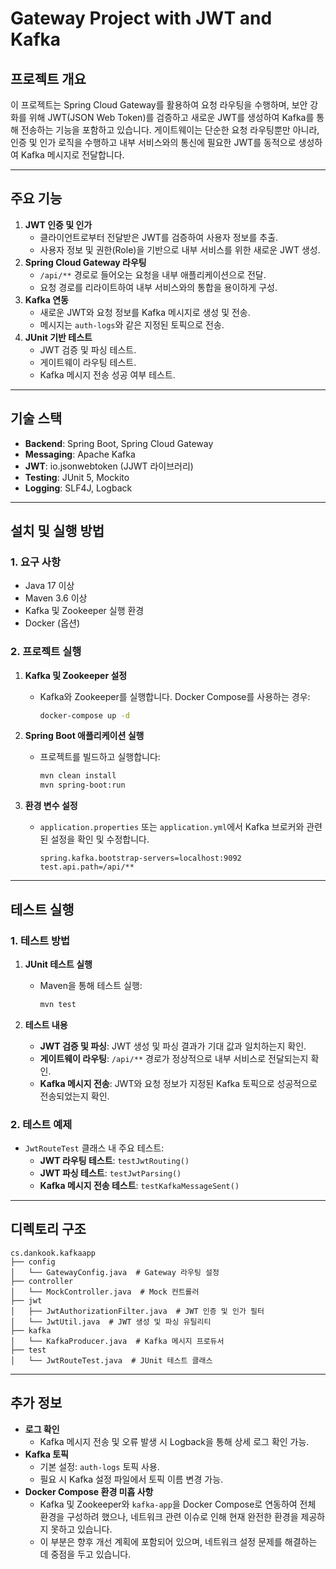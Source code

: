 # Gateway Project with JWT and Kafka

## 프로젝트 개요

이 프로젝트는 Spring Cloud Gateway를 활용하여 요청 라우팅을 수행하며, 보안 강화를 위해 JWT(JSON Web Token)를 검증하고 새로운 JWT를 생성하여 Kafka를 통해 전송하는 기능을 포함하고 있습니다. 게이트웨이는 단순한 요청 라우팅뿐만 아니라, 인증 및 인가 로직을 수행하고 내부 서비스와의 통신에 필요한 JWT를 동적으로 생성하여 Kafka 메시지로 전달합니다.

---

## 주요 기능

1. **JWT 인증 및 인가**
    - 클라이언트로부터 전달받은 JWT를 검증하여 사용자 정보를 추출.
    - 사용자 정보 및 권한(Role)을 기반으로 내부 서비스를 위한 새로운 JWT 생성.
2. **Spring Cloud Gateway 라우팅**
    - `/api/**` 경로로 들어오는 요청을 내부 애플리케이션으로 전달.
    - 요청 경로를 리라이트하여 내부 서비스와의 통합을 용이하게 구성.
3. **Kafka 연동**
    - 새로운 JWT와 요청 정보를 Kafka 메시지로 생성 및 전송.
    - 메시지는 `auth-logs`와 같은 지정된 토픽으로 전송.
4. **JUnit 기반 테스트**
    - JWT 검증 및 파싱 테스트.
    - 게이트웨이 라우팅 테스트.
    - Kafka 메시지 전송 성공 여부 테스트.

---

## 기술 스택

- **Backend**: Spring Boot, Spring Cloud Gateway
- **Messaging**: Apache Kafka
- **JWT**: io.jsonwebtoken (JJWT 라이브러리)
- **Testing**: JUnit 5, Mockito
- **Logging**: SLF4J, Logback

---

## 설치 및 실행 방법

### 1. 요구 사항

- Java 17 이상
- Maven 3.6 이상
- Kafka 및 Zookeeper 실행 환경
- Docker (옵션)

### 2. 프로젝트 실행

1. **Kafka 및 Zookeeper 설정**
    - Kafka와 Zookeeper를 실행합니다. Docker Compose를 사용하는 경우:
      ```bash
      docker-compose up -d
      ```

2. **Spring Boot 애플리케이션 실행**
    - 프로젝트를 빌드하고 실행합니다:
      ```bash
      mvn clean install
      mvn spring-boot:run
      ```

3. **환경 변수 설정**
    - `application.properties` 또는 `application.yml`에서 Kafka 브로커와 관련된 설정을 확인 및 수정합니다.

      ```properties
      spring.kafka.bootstrap-servers=localhost:9092
      test.api.path=/api/**
      ```

---

## 테스트 실행

### 1. 테스트 방법

1. **JUnit 테스트 실행**
    - Maven을 통해 테스트 실행:
      ```bash
      mvn test
      ```

2. **테스트 내용**
    - **JWT 검증 및 파싱**: JWT 생성 및 파싱 결과가 기대 값과 일치하는지 확인.
    - **게이트웨이 라우팅**: `/api/**` 경로가 정상적으로 내부 서비스로 전달되는지 확인.
    - **Kafka 메시지 전송**: JWT와 요청 정보가 지정된 Kafka 토픽으로 성공적으로 전송되었는지 확인.

### 2. 테스트 예제

- `JwtRouteTest` 클래스 내 주요 테스트:
    - **JWT 라우팅 테스트**: `testJwtRouting()`
    - **JWT 파싱 테스트**: `testJwtParsing()`
    - **Kafka 메시지 전송 테스트**: `testKafkaMessageSent()`

---

## 디렉토리 구조

```
cs.dankook.kafkaapp
├── config
│   └── GatewayConfig.java  # Gateway 라우팅 설정
├── controller
│   └── MockController.java  # Mock 컨트롤러
├── jwt
│   ├── JwtAuthorizationFilter.java  # JWT 인증 및 인가 필터
│   └── JwtUtil.java  # JWT 생성 및 파싱 유틸리티
├── kafka
│   └── KafkaProducer.java  # Kafka 메시지 프로듀서
├── test
│   └── JwtRouteTest.java  # JUnit 테스트 클래스
```

---

## 추가 정보

- **로그 확인**
    - Kafka 메시지 전송 및 오류 발생 시 Logback을 통해 상세 로그 확인 가능.
- **Kafka 토픽**
    - 기본 설정: `auth-logs` 토픽 사용.
    - 필요 시 Kafka 설정 파일에서 토픽 이름 변경 가능.
- **Docker Compose 환경 미흡 사항**
    - Kafka 및 Zookeeper와 `kafka-app`을 Docker Compose로 연동하여 전체 환경을 구성하려 했으나, 네트워크 관련 이슈로 인해 현재 완전한 환경을 제공하지 못하고 있습니다.
    - 이 부분은 향후 개선 계획에 포함되어 있으며, 네트워크 설정 문제를 해결하는 데 중점을 두고 있습니다.
